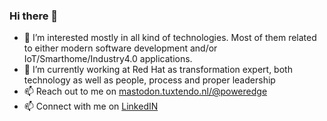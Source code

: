 ### Hi there 👋


- 👀 I’m interested mostly in all kind of technologies. Most of them related to either modern software development and/or IoT/Smarthome/Industry4.0 applications.
- 🔭 I’m currently working at Red Hat as transformation expert, both technology as well as people, process and proper leadership
- 📫 Reach out to me on <a rel="me" href="https://mastodon.tuxtendo.nl/@poweredge">mastodon.tuxtendo.nl/@poweredge</a> 
- 📫 Connect with me on [LinkedIN](https://www.linkedin.com/in/peterpaulkurstjens/)

<!---
myfear/myfear is a ✨ special ✨ repository because its `README.md` (this file) appears on your GitHub profile.
You can click the Preview link to take a look at your changes.
--->

<!--
**poweredgenl/poweredgenl** is a ✨ _special_ ✨ repository because its `README.md` (this file) appears on your GitHub profile.

Here are some ideas to get you started:

- 🔭 I’m currently working on ...
- 🌱 I’m currently learning ...
- 👯 I’m looking to collaborate on ...
- 🤔 I’m looking for help with ...
- 💬 Ask me about ...
- 📫 How to reach me: ...
- 😄 Pronouns: ...
- ⚡ Fun fact: ...
-->
